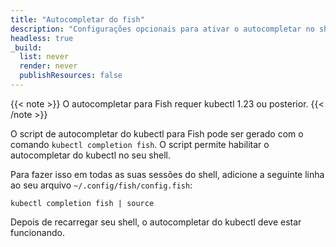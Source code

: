 ```yaml
---
title: "Autocompletar do fish"
description: "Configurações opcionais para ativar o autocompletar no shell fish."
headless: true
_build:
  list: never
  render: never
  publishResources: false
---
```


{{< note >}}
O autocompletar para Fish requer kubectl 1.23 ou posterior.
{{< /note >}}

O script de autocompletar do kubectl para Fish pode ser gerado com o comando `kubectl completion fish`. O script permite habilitar o autocompletar do kubectl no seu shell.

Para fazer isso em todas as suas sessões do shell, adicione a seguinte linha ao seu arquivo `~/.config/fish/config.fish`:

```shell
kubectl completion fish | source
```

Depois de recarregar seu shell, o autocompletar do kubectl deve estar funcionando.
